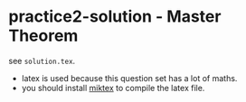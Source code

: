 # practice2-solution - Master Theorem

see ``solution.tex``. 

* latex is used because this question set has a lot of maths. 
* you should install [miktex](https://miktex.org/download) to compile the latex file.